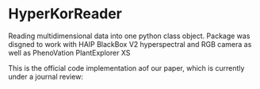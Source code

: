 # HyperKorReader
Reading multidimensional data into one python class object. Package was disgned to work with HAIP BlackBox V2 hyperspectral and RGB camera as well as PhenoVation PlantExplorer XS

This is the official code implementation aof our paper, which is currently under a journal review:



